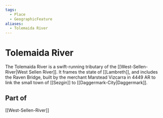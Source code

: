 ```yaml
---
tags:
  - Place
  - GeographicFeature
aliases:
  - Tolemaida River
---
```

# Tolemaida River
The Tolemaida River is a swift-running tributary of the [[West-Sellen-River|West Sellen River]]. It frames the state of [[Lambreth]], and includes the Raven Bridge, built by the merchant Marstead Vizcarra in 4449 AR to link the small town of [[Sezgin]] to [[Daggermark-City|Daggermark]].

## Part of 
[[West-Sellen-River]]